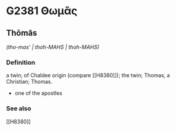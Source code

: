 # G2381 Θωμᾶς

## Thōmâs

_(tho-mas' | thoh-MAHS | thoh-MAHS)_

### Definition

a twin; of Chaldee origin (compare [[H8380]]); the twin; Thomas, a Christian; Thomas.

- one of the apostles

### See also

[[H8380]]

